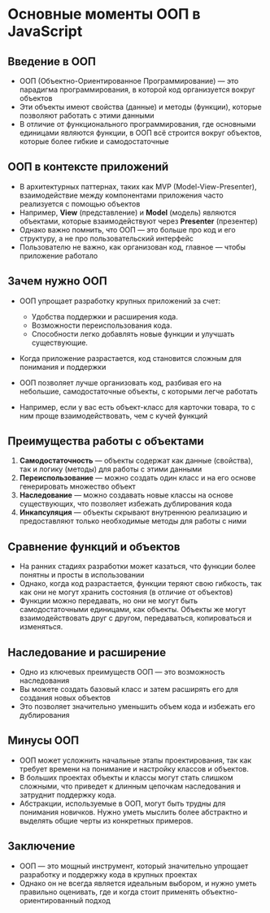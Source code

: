 # Основные моменты ООП в JavaScript

## Введение в ООП

- ООП (Объектно-Ориентированное Программирование) — это парадигма программирования, в которой код организуется вокруг объектов
- Эти объекты имеют свойства (данные) и методы (функции), которые позволяют работать с этими данными
- В отличие от функционального программирования, где основными единицами являются функции, в ООП всё строится вокруг объектов, которые более гибкие и самодостаточные

## ООП в контексте приложений

- В архитектурных паттернах, таких как MVP (Model-View-Presenter), взаимодействие между компонентами приложения часто реализуется с помощью объектов
- Например, **View** (представление) и **Model** (модель) являются объектами, которые взаимодействуют через **Presenter** (презентер)
- Однако важно помнить, что ООП — это больше про код и его структуру, а не про пользовательский интерфейс
- Пользователю не важно, как организован код, главное — чтобы приложение работало

## Зачем нужно ООП

- ООП упрощает разработку крупных приложений за счет:

  - Удобства поддержки и расширения кода.
  - Возможности переиспользования кода.
  - Способности легко добавлять новые функции и улучшать существующие.

- Когда приложение разрастается, код становится сложным для понимания и поддержки
- ООП позволяет лучше организовать код, разбивая его на небольшие, самодостаточные объекты, с которыми легче работать
- Например, если у вас есть объект-класс для карточки товара, то с ним проще взаимодействовать, чем с кучей функций

## Преимущества работы с объектами

1. **Самодостаточность** — объекты содержат как данные (свойства), так и логику (методы) для работы с этими данными
2. **Переиспользование** — можно создать один класс и на его основе генерировать множество объект
3. **Наследование** — можно создавать новые классы на основе существующих, что позволяет избежать дублирования кода
4. **Инкапсуляция** — объекты скрывают внутреннюю реализацию и предоставляют только необходимые методы для работы с ними

## Сравнение функций и объектов

- На ранних стадиях разработки может казаться, что функции более понятны и просты в использовании
- Однако, когда код разрастается, функции теряют свою гибкость, так как они не могут хранить состояния (в отличие от объектов)
- Функции можно передавать, но они не могут быть самодостаточными единицами, как объекты. Объекты же могут взаимодействовать друг с другом, передаваться, копироваться и изменяться.

## Наследование и расширение

- Одно из ключевых преимуществ ООП — это возможность наследования
- Вы можете создать базовый класс и затем расширять его для создания новых объектов
- Это позволяет значительно уменьшить объем кода и избежать его дублирования

## Минусы ООП

- ООП может усложнить начальные этапы проектирования, так как требует времени на понимание и настройку классов и объектов.
- В больших проектах объекты и классы могут стать слишком сложными, что приведет к длинным цепочкам наследования и затруднит поддержку кода.
- Абстракции, используемые в ООП, могут быть трудны для понимания новичков. Нужно уметь мыслить более абстрактно и выделять общие черты из конкретных примеров.

## Заключение

- ООП — это мощный инструмент, который значительно упрощает разработку и поддержку кода в крупных проектах
- Однако он не всегда является идеальным выбором, и нужно уметь правильно оценивать, где и когда стоит применять объектно-ориентированный подход
